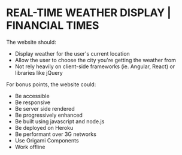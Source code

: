 # REAL-TIME WEATHER DISPLAY | FINANCIAL TIMES

The website should:

- Display weather for the user's current location
- Allow the user to choose the city you're getting the weather from
- Not rely heavily on client-side frameworks (ie. Angular, React) or libraries like jQuery

For bonus points, the website could:

- Be accessible
- Be responsive
- Be server side rendered
- Be progressively enhanced
- Be built using javascript and node.js
- Be deployed on Heroku
- Be performant over 3G networks
- Use Origami Components
- Work offline
